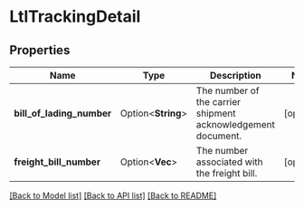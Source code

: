 # LtlTrackingDetail

## Properties

Name | Type | Description | Notes
------------ | ------------- | ------------- | -------------
**bill_of_lading_number** | Option<**String**> | The number of the carrier shipment acknowledgement document. | [optional]
**freight_bill_number** | Option<**Vec<String>**> | The number associated with the freight bill. | [optional]

[[Back to Model list]](../README.md#documentation-for-models) [[Back to API list]](../README.md#documentation-for-api-endpoints) [[Back to README]](../README.md)


